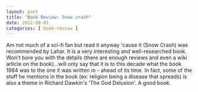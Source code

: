 ```yaml
---
layout: post
title: "Book Review: Snow crash"
date: 2012-08-01
categories: [ book-review ]
---
```

Am not much of a sci-fi fan but read it anyway 'cause it (Snow Crash) was recommended by Lahar. It is a very interesting and well-researched book. Won't bore you with the details (there are enough reviews and even a wiki article on the book)...will only say that it is to this decade what the book 1984 was to the one it was written in - ahead of its time. In fact, some of the stuff he mentions in the book (ex: religion being a disease that spreads) is also a theme in Richard Dawkin's 'The God Delusion'. A good book.
